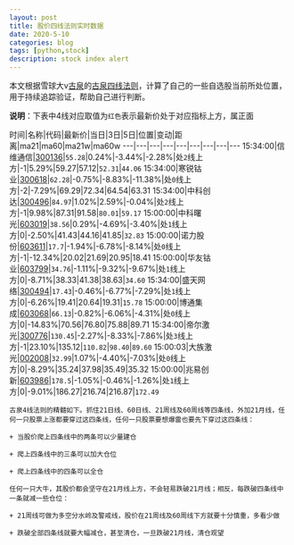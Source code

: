 ```yaml
---
layout: post
title: 股价四线法则实时数据
date: 2020-5-10
categories: blog
tags: [python,stock]
description: stock index alert
---
```



本文根据雪球大v[古泉](https://xueqiu.com/u/7148646888)的[古泉四线法则](https://xueqiu.com/7148646888/130498192)，计算了自己的一些自选股当前所处位置，用于持续追踪验证，帮助自己进行判断。

**说明**：下表中4线对应取值为`红色`表示最新价处于对应指标上方，属正面

时间|名称|代码|最新价|当日|3日|5日|位置|变动|距离|ma21|ma60|ma21w|ma60w
---|---|---|---|---|---|---|---|---
15:34:00|信维通信|[300136](https://xueqiu.com/S/SZ300136)|`55.28`|0.24%|-3.44%|-2.28%|处`2`线上方|-1|5.29%|59.27|57.12|`52.31`|`44.06`
15:34:00|寒锐钴业|[300618](https://xueqiu.com/S/SZ300618)|`62.28`|-0.75%|-8.83%|-11.38%|处`0`线上方|-2|-7.29%|69.29|72.34|64.54|63.31
15:34:00|中科创达|[300496](https://xueqiu.com/S/SZ300496)|`84.97`|1.02%|2.59%|-0.04%|处`2`线上方|-1|9.98%|87.31|91.58|`80.01`|`59.17`
15:00:00|中科曙光|[603019](https://xueqiu.com/S/SH603019)|`38.56`|0.29%|-4.69%|-3.40%|处`1`线上方|0|-2.50%|41.43|44.16|41.85|`32.83`
15:00:00|诺力股份|[603611](https://xueqiu.com/S/SH603611)|`17.7`|-1.94%|-6.78%|-8.14%|处`0`线上方|-1|-12.34%|20.02|21.69|20.95|18.41
15:00:00|华友钴业|[603799](https://xueqiu.com/S/SH603799)|`34.76`|-1.11%|-9.32%|-9.67%|处`1`线上方|0|-8.71%|38.33|41.38|38.63|`34.60`
15:34:00|盛天网络|[300494](https://xueqiu.com/S/SZ300494)|`17.43`|-0.46%|-6.77%|-7.29%|处`1`线上方|0|-6.26%|19.41|20.64|19.31|`15.78`
15:00:00|博通集成|[603068](https://xueqiu.com/S/SH603068)|`66.13`|-0.82%|-6.06%|-4.31%|处`0`线上方|0|-14.83%|70.56|76.80|75.88|89.71
15:34:00|帝尔激光|[300776](https://xueqiu.com/S/SZ300776)|`130.45`|-2.27%|-8.33%|-7.86%|处`3`线上方|-1|23.10%|135.12|`110.82`|`98.40`|`89.60`
15:00:03|大族激光|[002008](https://xueqiu.com/S/SZ002008)|`32.99`|1.07%|-4.40%|-7.03%|处`0`线上方|0|-8.29%|35.24|37.98|35.49|35.32
15:00:00|兆易创新|[603986](https://xueqiu.com/S/SH603986)|`178.5`|-1.05%|-0.46%|-1.26%|处`1`线上方|0|-9.01%|186.27|216.74|216.87|`172.49`

```
古泉4线法则的精髓如下。抓住21日线、60日线、21周线及60周线等四条线，外加21月线，任何一只股票上涨都要穿过这四条线，任何一只股票要想爆雷也要先下穿过这四条线：

+ 当股价爬上四条线中的两条可以少量建仓

+ 爬上四条线中的三条可以加大仓位

+ 爬上四条线中的四条可以全仓

任何一只大牛，其股价都会坚守在21月线上方，不会轻易跌破21月线；相反，每跌破四条线中一条就减一些仓位：

+ 21周线可做为多空分水岭及警戒线，股价在21周线及60周线下方就要十分慎重，多看少做

+ 跌破全部四条线就要大幅减仓，甚至清仓，一旦跌破21月线，清仓观望
```